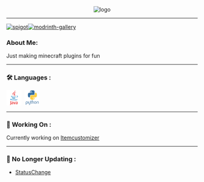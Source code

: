 <div align="center">
  <img alt="logo" src="https://github.com/Vxrpenter/Vxrpenter/assets/110356385/ca62e05a-36da-47fd-95a1-05f11b133422">
</div>

---

[<img alt="spigot" height="56" src="https://cdn.jsdelivr.net/npm/@intergrav/devins-badges@3/assets/cozy-minimal/supported/spigot_vector.svg">](https://www.spigotmc.org/members/vxrpxntxr.1096792/)[<img alt="modrinth-gallery" height="56" src="https://cdn.jsdelivr.net/npm/@intergrav/devins-badges@3/assets/cozy-minimal/documentation/modrinth-gallery_vector.svg">](https://modrinth.com/user/Vxrpenter)

### About Me:
Just making minecraft plugins for fun

---
### 🛠️ Languages :
<img src="https://github.com/devicons/devicon/blob/master/icons/java/java-original-wordmark.svg" title="Java" alt="Java" width="40" height="40"/>&nbsp;
<img src="https://raw.githubusercontent.com/devicons/devicon/55609aa5bd817ff167afce0d965585c92040787a/icons/python/python-original-wordmark.svg" title="Python" alt="Python" width="40" height="40"/>&nbsp;

---

### 🔨 Working On :
Currently working on [Itemcustomizer](https://github.com/Vxrpenter/Itemcustomizer)

---

### 🛑 No Longer Updating :
- [StatusChange](https://github.com/Vxrpenter/StatusChange-Plugin)
